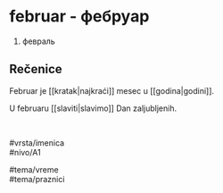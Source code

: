 # februar - фебруар

1. февраль

## Rečenice

Februar je [[kratak|najkraći]] mesec u [[godina|godini]].

U februaru [[slaviti|slavimo]] Dan zaljubljenih.

<br>

#vrsta/imenica  
#nivo/A1  

#tema/vreme  
#tema/praznici
